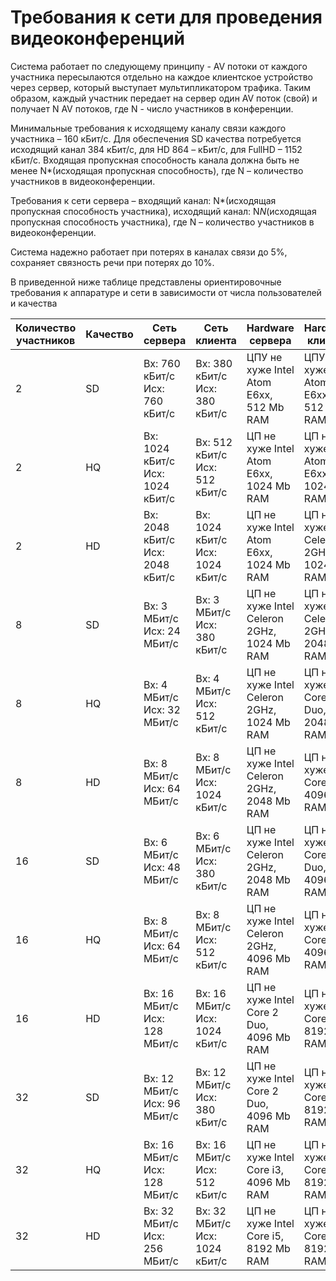 # Требования к сети для проведения видеоконференций

Система работает по следующему принципу - AV потоки от каждого участника пересылаются отдельно на каждое клиентское устройство через сервер, который выступает мультипликатором трафика. Таким образом, каждый участник передает на сервер один AV поток (свой) и получает N AV потоков, где N - число участников в конференции.

Минимальные требования к исходящему каналу связи каждого участника – 160 кБит/c. Для обеспечения SD качества потребуется исходящий канал 384 кБит/с, для HD 864 – кБит/с, для FullHD – 1152 кБит/c. Входящая пропускная способность канала должна быть не менее N*(исходящая пропускная способность), где N – количество участников в видеоконференции.

Требования к сети сервера – входящий канал: N*(исходящая пропускная способность участника), исходящий канал: N*N*(исходящая пропускная способность участника), где N – количество участников в видеоконференции.

Система надежно работает при потерях в каналах связи до 5%, сохраняет связность речи при потерях до 10%.

В приведенной ниже таблице представлены ориентировочные требования к аппаратуре и сети в зависимости от числа пользователей и качества

| Количество участников | Качество | Сеть сервера   | Сеть клиента    | Hardware сервера | Hardware клиента |
| --------------------- | -------- | -------------- | --------------- | ---------------- | ---------------- |
| 2                     | SD       | Вх: 760 кБит/c Исх: 760 кБит/c | Вх: 380 кБит/c Исх: 380 кБит/c | ЦПУ не хуже Intel Atom E6xx, 512 Mb RAM | ЦПУ не хуже Intel Atom E6xx, 512 Mb RAM |
| 2 | HQ | Вх: 1024 кБит/c Исх: 1024 кБит/c | Вх: 512 кБит/c Исх: 512 кБит/c | ЦП не хуже Intel Atom E6xx, 1024 Mb RAM | ЦП не хуже Intel Atom E6xx, 1024 Mb RAM |
| 2 | HD | Вх: 2048 кБит/c Исх: 2048 кБит/c | Вх: 1024 кБит/c Исх: 1024 кБит/c | ЦП не хуже Intel Atom E6xx, 1024 Mb RAM |ЦП не хуже Intel Celeron 2GHz, 1024 Mb RAM |
| 8 | SD | Вх: 3 МБит/c Исх: 24 МБит/c | Вх: 3 МБит/c Исх: 380 кБит/c | ЦП не хуже Intel Celeron 2GHz, 1024 Mb RAM | ЦП не хуже Intel Celeron 2GHz, 2048 Mb RAM |
| 8 | HQ | Вх: 4 МБит/c Исх: 32 МБит/c | Вх: 4 МБит/c Исх: 512 кБит/c | ЦП не хуже Intel Celeron 2GHz, 1024 Mb RAM | ЦП не хуже Intel Core 2 Duo, 2048 Mb RAM |
| 8 | HD | Вх: 8 МБит/c Исх: 64 МБит/c | Вх: 8 МБит/c Исх: 1024 кБит/c | ЦП не хуже Intel Celeron 2GHz, 2048 Mb RAM | ЦП не хуже Intel Core i3, 4096 Mb RAM |
| 16 | SD | Вх: 6 МБит/c Исх: 48 МБит/c | Вх: 6 МБит/c Исх: 380 кБит/c | ЦП не хуже Intel Celeron 2GHz, 2048 Mb RAM | ЦП не хуже Intel Core 2 Duo, 4096 Mb RAM |
| 16 | HQ | Вх: 8 МБит/c Исх: 64 МБит/c | Вх: 8 МБит/c Исх: 512 кБит/c | ЦП не хуже Intel Celeron 2GHz, 4096 Mb RAM | ЦП не хуже Intel Core i3, 4096 Mb RAM |
| 16 | HD | Вх: 16 МБит/c Исх: 128 МБит/c | Вх: 16 МБит/c Исх: 1024 кБит/c | ЦП не хуже Intel Core 2 Duo, 4096 Mb RAM | ЦП не хуже Intel Core i5, 8192 Mb RAM |
| 32 | SD | Вх: 12 МБит/c Исх: 96 МБит/c | Вх: 12 МБит/c Исх: 380 кБит/c | ЦП не хуже Intel Core 2 Duo, 4096 Mb RAM | ЦП не хуже Intel Core i3, 8192 Mb RAM |
| 32 | HQ | Вх: 16 МБит/c Исх: 128 МБит/c | Вх: 16 МБит/c Исх: 512 кБит/c | ЦП не хуже Intel Core i3, 4096 Mb RAM | ЦП не хуже Intel Core i5, 8192 Mb RAM |
| 32 | HD | Вх: 32 МБит/c Исх: 256 МБит/c | Вх: 32 МБит/c Исх: 1024 кБит/c | ЦП не хуже Intel Core i5, 8192 Mb RAM | ЦП не хуже Intel Core i7, 8192 Mb RAM |
